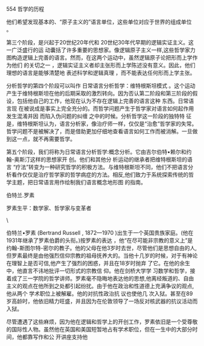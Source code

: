 554 哲学的历程

他们希望发现基本的、“原子主义的”语言单位，这些单位对应于世界的组成单位 。

第三个阶段，是兴起于20世纪20年代和 20世纪30年代早期的逻辑实证主义。这一广泛盛行的运 动囊括了许多重要的思想家。像逻辑原子主义一样,这些哲学家力图构造逻辑上完善的语言。然而，在这两个运动中，虽然逻辑原子论把形而上学作为他们 的关切之一 ，逻辑实证主义者却主张形而上学陈述没有意义。因此，他们理想的语言是能够清楚地 表述科学和逻辑真理 ，而不能表达任何形而上学主张。

分析哲学的第四个阶段可以叫作 日常语言分析哲学：维特根斯坦模式 。这个运动产生于维特根斯坦在他的后期采取的激烈转向。因为否认第二阶段和第三阶段的假设，包括他自己的工作，他现在认为不存在逻辑上完善的语言这种 东西。日常语言现 在被说成是事实上完全充分的。而哲学问题产生于哲学家对语言如何起作用发生混淆并因 而陷入伪问题的纠缠 之中的时候。分析哲学这一阶段的独特特 征是，维特根斯坦认为，语言分析家，像治疗师一样，仅仅是“治愈”哲学家的失常。哲学问题不是被解决了，而是借助更加仔细地查看语言如何工作而被消解。一旦做到这一点，就不再需要哲学。

第五个阶段，我们将称为日常语言分析哲学:概念分析。它由吉尔伯特•赖尔和约翰-奥斯汀这样的思想家开 创。他们和其他分 析运动的继承者把维特根斯坦的语言 “疗法”转变为一种研究哲学的积极方法。与维特根斯坦不同，他们不把语言分析看作仅仅是治疗哲学家的哲学病症的方法。相反,他们致力于系统探索传统的哲学主题，把日常语言用作绘制我们语言概念地形图 的指南。

伯特兰.罗素

罗素生平：数学家、哲学家与变革者

\

伯特兰•罗素 (Bertrand  Russell , 1872—1970 )出生于一个英国贵族家庭。(他在1931年继承了罗素伯爵的头衔。)按罗素的表达 ，他“在尽可能非宗教的意义上”是约翰-斯图尔特-密尔的教子。他的父母在他3岁时去世，尽管他们是思想自由的人,但罗素最终是由他强烈信仰宗教的祖母抚养大的。当他十几岁的时候，对于有神论在理智上是否可信,他产生了强烈的困惑，并且在18岁时抛弃 了它。在他的余生中，他直言不讳地批评一切形式的宗教信 仰。他在剑桥大学学 习数学和哲学，接着成了三一学院的哲学讲师。罗素毫不隐晦地表达他的思想,他离经叛道的、自由主义的观点在他所到之处都引起纷扰。由于他在政治和性道德上充满争议的观点,他从两个 学术职位上被解雇。他的对抗性政治抗 议也使他几 次入狱。甚至在89岁高龄时，他依旧精力旺盛，并且因为在伦敦领导了一场反对核武器的抗议活动而入狱。

尽管遭遇了这些麻烦，因为他在逻辑和哲学上的开创工作，罗素依旧是一个受尊敬的国际性人物。虽然他在英国和美国短暂地占有学术职位，但在一生中的大部分时间，他都靠写作和公 开讲座支持他